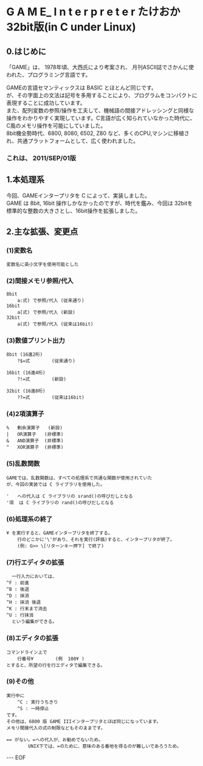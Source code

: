#	G A M E_ I n t e r p r e t e r  たけおか32bit版(in C under Linux)  

##  0.はじめに  

  「GAME」は、 1978年頃、大西氏により考案され、 月刊ASCII誌でさかんに使われた、プログラミング言語です。  

  GAMEの言語セマンティックスは BASIC とほとんど同じです。  
  が、その字面上の文法は記号を多用することにより、プログラムをコンパクトに表現することに成功しています。  
  また、配列変数の参照/操作を工夫して、機械語の間接アドレッシングと同様な操作をわかりやすく実現しています。C言語が広く知られていなかった時代に、C風のメモリ操作を可能にしていました。  
  8bit機全勢時代、6800, 8080, 6502, Z80 など、多くのCPU,マシンに移植され、共通プラットフォームとして、広く使われました。  

### これは、 2011/SEP/01版

##  1.本処理系

  今回、GAMEインタープリタを C によって、実装しました。  
  GAME は 8bit, 16bit 操作しかなかったのですが、時代を鑑み、今回は 32bitを標準的な整数の大きさとし、16bit操作を拡張しました。  


##  2.主な拡張、変更点

###  (1)変数名
	変数名に英小文字を使用可能とした  

###  (2)間接メモリ参照/代入  
	8bit  
		a:式) で参照/代入 (従来通り)  
	16bit  
		a[式) で参照/代入 (新設)  
	32bit  
		a(式) で参照/代入 (従来は16bit)  

###  (3)数値プリント出力  
	8bit (16進2桁)  
		?$=式		(従来通り)  

	16bit (16進4桁)  
		?!=式		(新設)  

	32bit (16進8桁)  
		??=式		(従来は16bit)  


###  (4)2項演算子
	%	剰余演算子	(新設)  
	|	OR演算子	(非標準)  
	&	AND演算子	(非標準)  
	^	XOR演算子	(非標準)  

###  (5)乱数関数  
	GAMEでは、乱数関数は、すべての処理系で共通な関数が使用されていた  
	が、今回の実装では C ライブラリを使用した。  

	'	への代入は C ライブラリの srand()の呼びだしとなる  
	'項	は C ライブラリの rand()の呼びだしとなる  

###  (6)処理系の終了  
	¥ を実行すると、GAMEインタープリタを終了する。  
        行のどこかに'\'があり、それを実行(評価)すると、インタープリタが終了。  
        (例: G>> \[リターンキー押下] で終了)  

###  (7)行エディタの拡張  
      一行入力においては、  
	^F : 前進  
	^B : 後退  
	^D : 抹消  
	^H : 抹消 後退  
	^K : 行末まで消去  
	^U : 行抹消  
      という編集ができる。  

###  (8)エディタの拡張
	コマンドライン上で  
		行番号¥		(例  100¥ )  
	とすると、所望の行を行エディタで編集できる。  

###  (9)その他
	実行中に  
		^C : 実行うちきり  
		^S : 一時停止  
	です。  
	その他は、6800 版 GAME IIIインタープリタとほぼ同じになっています。  
	メモリ間接代入の式の制限などもそのままです。  

	== がない。=への代入が、お勧めでないため。  
            UNIX下では、=のために、意味のある番地を得るのが難しいであろうため。  

--- EOF
